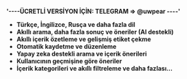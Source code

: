 **'----ÜCRETLİ VERSİYON İÇİN: TELEGRAM => @uwpear ----'**

 
- **Türkçe, İngilizce, Rusça ve daha fazla dil**
- **Akıllı arama, daha fazla sonuç ve öneriler (AI destekli)**
- **Akıllı içerik özetleme ve gelişmiş etiket çekme**
- **Otomatik kaydetme ve düzenleme**
- **Yapay zeka destekli arama ve içerik önerileri**
- **Kullanıcının geçmişine göre öneriler**
- **İçerik kategorileri ve akıllı filtreleme
ve daha fazlası...**
